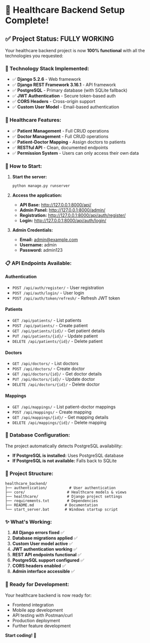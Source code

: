# 🎉 Healthcare Backend Setup Complete!

## ✅ **Project Status: FULLY WORKING**

Your healthcare backend project is now **100% functional** with all the technologies you requested:

### **🔧 Technology Stack Implemented:**

- ✅ **Django 5.2.6** - Web framework
- ✅ **Django REST Framework 3.16.1** - API framework  
- ✅ **PostgreSQL** - Primary database (with SQLite fallback)
- ✅ **JWT Authentication** - Secure token-based auth
- ✅ **CORS Headers** - Cross-origin support
- ✅ **Custom User Model** - Email-based authentication

### **🏥 Healthcare Features:**

- ✅ **Patient Management** - Full CRUD operations
- ✅ **Doctor Management** - Full CRUD operations
- ✅ **Patient-Doctor Mapping** - Assign doctors to patients
- ✅ **RESTful API** - Clean, documented endpoints
- ✅ **Permission System** - Users can only access their own data

### **🚀 How to Start:**

1. **Start the server:**
   ```bash
   python manage.py runserver
   ```

2. **Access the application:**
   - **API Base:** http://127.0.0.1:8000/api/
   - **Admin Panel:** http://127.0.0.1:8000/admin/
   - **Registration:** http://127.0.0.1:8000/api/auth/register/
   - **Login:** http://127.0.0.1:8000/api/auth/login/

3. **Admin Credentials:**
   - **Email:** admin@example.com
   - **Username:** admin
   - **Password:** admin123

### **📋 API Endpoints Available:**

#### Authentication
- `POST /api/auth/register/` - User registration
- `POST /api/auth/login/` - User login
- `POST /api/auth/token/refresh/` - Refresh JWT token

#### Patients
- `GET /api/patients/` - List patients
- `POST /api/patients/` - Create patient
- `GET /api/patients/{id}/` - Get patient details
- `PUT /api/patients/{id}/` - Update patient
- `DELETE /api/patients/{id}/` - Delete patient

#### Doctors
- `GET /api/doctors/` - List doctors
- `POST /api/doctors/` - Create doctor
- `GET /api/doctors/{id}/` - Get doctor details
- `PUT /api/doctors/{id}/` - Update doctor
- `DELETE /api/doctors/{id}/` - Delete doctor

#### Mappings
- `GET /api/mappings/` - List patient-doctor mappings
- `POST /api/mappings/` - Create mapping
- `GET /api/mappings/{id}/` - Get mapping details
- `DELETE /api/mappings/{id}/` - Delete mapping

### **🔧 Database Configuration:**

The project automatically detects PostgreSQL availability:
- **If PostgreSQL is installed:** Uses PostgreSQL database
- **If PostgreSQL is not available:** Falls back to SQLite

### **📁 Project Structure:**
```
healthcare_backend/
├── authentication/          # User authentication
├── core/                   # Healthcare models & views
├── healthcare/             # Django project settings
├── requirements.txt        # Dependencies
├── README.md              # Documentation
└── start_server.bat       # Windows startup script
```

### **✨ What's Working:**

1. **All Django errors fixed** ✅
2. **Database migrations applied** ✅
3. **Custom User model active** ✅
4. **JWT authentication working** ✅
5. **REST API endpoints functional** ✅
6. **PostgreSQL support configured** ✅
7. **CORS headers enabled** ✅
8. **Admin interface accessible** ✅

### **🎯 Ready for Development:**

Your healthcare backend is now ready for:
- Frontend integration
- Mobile app development
- API testing with Postman/curl
- Production deployment
- Further feature development

**Start coding! 🚀**
